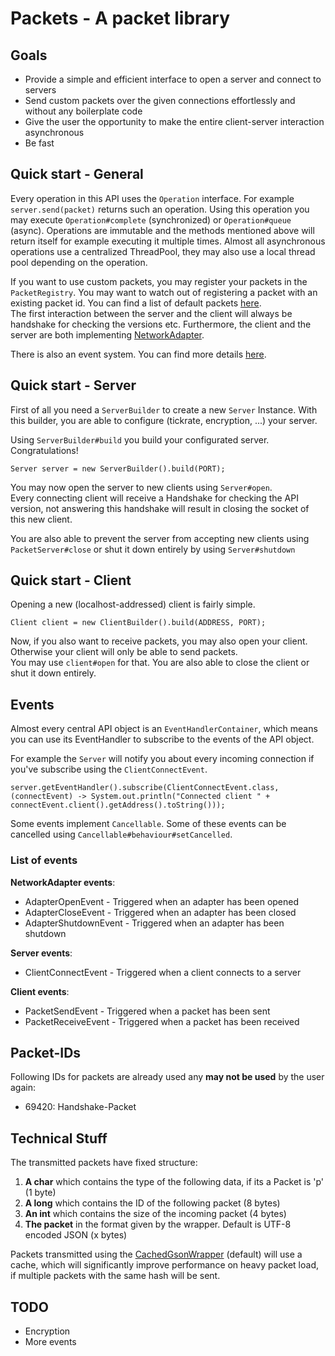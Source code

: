 # Packets - A packet library

## Goals

- Provide a simple and efficient interface to open a server and connect to servers
- Send custom packets over the given connections effortlessly and without any boilerplate code
- Give the user the opportunity to make the entire client-server interaction asynchronous
- Be fast

## Quick start - General
Every operation in this API uses the <code>Operation</code> interface.
For example <code>server.send(packet)</code> returns such an operation.
Using this operation you may execute <code>Operation#complete</code> (synchronized) or <code>Operation#queue</code> (async).
Operations are immutable and the methods mentioned above will return itself for example executing it multiple times.
Almost all asynchronous operations use a centralized ThreadPool, they may also use a local thread pool depending on the operation.

If you want to use custom packets, you may register your packets in the <code>PacketRegistry</code>.
You may want to watch out of registering a packet with an existing packet id. You can find a list of default packets <a href='#Packet-IDs'>here</a>.<br>
The first interaction between the server and the client will always be handshake for checking the versions etc.
Furthermore, the client and the server are both implementing [NetworkAdapter](https://github.com/GrandLamas/packets/blob/master/src/main/java/de/lama/packets/NetworkAdapter.java).

There is also an event system. You can find more details <a href='#Events'>here</a>.

## Quick start - Server
First of all you need a <code>ServerBuilder</code> to create a new <code>Server</code> Instance.
With this builder, you are able to configure (tickrate, encryption, ...) your server.<br>

Using <code>ServerBuilder#build</code> you build your configurated server. Congratulations!<br>
```
Server server = new ServerBuilder().build(PORT);
```

You may now open the server to new clients using <code>Server#open</code>.<br>
Every connecting client will receive a Handshake for checking the API version, not answering this handshake will result in closing the socket of this new client.

You are also able to prevent the server from accepting new clients using <code>PacketServer#close</code> or shut it down entirely by using <code>Server#shutdown</code>

## Quick start - Client
Opening a new (localhost-addressed) client is fairly simple.<br>
```
Client client = new ClientBuilder().build(ADDRESS, PORT);
```

Now, if you also want to receive packets, you may also open your client. Otherwise your client will only be able to send packets.<br>
You may use <code>client#open</code> for that. You are also able to close the client or shut it down entirely.

## Events
Almost every central API object is an <code>EventHandlerContainer</code>, which means you can use its EventHandler to subscribe to the events of the API object.

For example the <code>Server</code> will notify you about every incoming connection if you've subscribe using the <code>ClientConnectEvent</code>.<br>
```
server.getEventHandler().subscribe(ClientConnectEvent.class, (connectEvent) -> System.out.println("Connected client " + connectEvent.client().getAddress().toString()));
```
Some events implement <code>Cancellable</code>. Some of these events can be cancelled using <code>Cancellable#behaviour#setCancelled</code>.

### List of events
**NetworkAdapter events**:<br>

* AdapterOpenEvent - Triggered when an adapter has been opened
* AdapterCloseEvent - Triggered when an adapter has been closed
* AdapterShutdownEvent - Triggered when an adapter has been shutdown


**Server events**:<br>

* ClientConnectEvent - Triggered when a client connects to a server

**Client events**:<br>

* PacketSendEvent - Triggered when a packet has been sent
* PacketReceiveEvent - Triggered when a packet has been received

## Packet-IDs
Following IDs for packets are already used any **may not be used** by the user again:<br>

* 69420: Handshake-Packet

## Technical Stuff
The transmitted packets have fixed structure:
1. **A char** which contains the type of the following data, if its a Packet is 'p' (1 byte)
2. **A long** which contains the ID of the following packet (8 bytes)
3. **An int** which contains the size of the incoming packet (4 bytes)
4. **The packet** in the format given by the wrapper. Default is UTF-8 encoded JSON (x bytes)

Packets transmitted using the <a href='https://github.com/GrandLamas/packets/blob/master/src/main/java/de/lama/packets/wrapper/CachedGsonWrapper.java'>
CachedGsonWrapper</a> (default) will use a cache, which will significantly improve performance on heavy packet load, if multiple packets with the same hash will be sent.

## TODO
- Encryption
- More events
